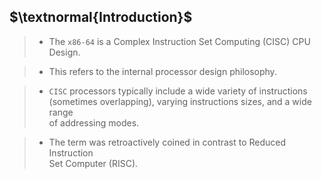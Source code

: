 ## $\textnormal{Introduction}$

> - The `x86-64` is a Complex Instruction Set Computing (CISC) CPU Design.

> - This refers to the internal processor design philosophy.

> - `CISC` processors typically include a wide variety of instructions <br />
    (sometimes overlapping), varying instructions sizes, and a wide range <br />
    of addressing modes.

> - The term was retroactively coined in contrast to Reduced Instruction <br />
    Set Computer (RISC).
